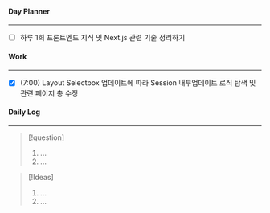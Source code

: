
#### Day Planner
---
- [ ] 하루 1회 프론트엔드 지식 및 Next.js 관련 기술 정리하기


#### Work
---
- [x] (7:00) Layout Selectbox 업데이트에 따라 Session 내부업데이트 로직 탐색 및 관련 페이지 총 수정


#### Daily Log
---
> [!question]
> 1. ...
> 2. ...

> [!Ideas]
> 1. ...
> 2. ...



